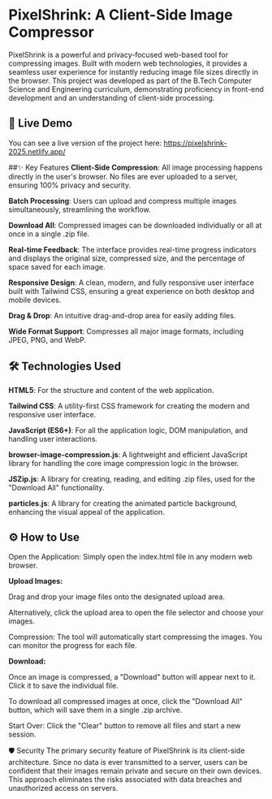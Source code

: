 # PixelShrink: A Client-Side Image Compressor
PixelShrink is a powerful and privacy-focused web-based tool for compressing images. Built with modern web technologies, it provides a seamless user experience for instantly reducing image file sizes directly in the browser. This project was developed as part of the B.Tech Computer Science and Engineering curriculum, demonstrating proficiency in front-end development and an understanding of client-side processing.

## 🚀 Live Demo
You can see a live version of the project here: https://pixelshrink-2025.netlify.app/

##✨ Key Features
**Client-Side Compression**: All image processing happens directly in the user's browser. No files are ever uploaded to a server, ensuring 100% privacy and security.

**Batch Processing**: Users can upload and compress multiple images simultaneously, streamlining the workflow.

**Download All**: Compressed images can be downloaded individually or all at once in a single .zip file.

**Real-time Feedback**: The interface provides real-time progress indicators and displays the original size, compressed size, and the percentage of space saved for each image.

**Responsive Design**: A clean, modern, and fully responsive user interface built with Tailwind CSS, ensuring a great experience on both desktop and mobile devices.

**Drag & Drop**: An intuitive drag-and-drop area for easily adding files.

**Wide Format Support**: Compresses all major image formats, including JPEG, PNG, and WebP.

## 🛠️ Technologies Used
**HTML5**: For the structure and content of the web application.

**Tailwind CSS**: A utility-first CSS framework for creating the modern and responsive user interface.

**JavaScript (ES6+)**: For all the application logic, DOM manipulation, and handling user interactions.

**browser-image-compression.js**: A lightweight and efficient JavaScript library for handling the core image compression logic in the browser.

**JSZip.js**: A library for creating, reading, and editing .zip files, used for the "Download All" functionality.

**particles.js**: A library for creating the animated particle background, enhancing the visual appeal of the application.

## ⚙️ How to Use
Open the Application: Simply open the index.html file in any modern web browser.

**Upload Images:**

Drag and drop your image files onto the designated upload area.

Alternatively, click the upload area to open the file selector and choose your images.

Compression: The tool will automatically start compressing the images. You can monitor the progress for each file.

**Download:**

Once an image is compressed, a "Download" button will appear next to it. Click it to save the individual file.

To download all compressed images at once, click the "Download All" button, which will save them in a single .zip archive.

Start Over: Click the "Clear" button to remove all files and start a new session.

🛡️ Security
The primary security feature of PixelShrink is its client-side architecture. Since no data is ever transmitted to a server, users can be confident that their images remain private and secure on their own devices. This approach eliminates the risks associated with data breaches and unauthorized access on servers.
